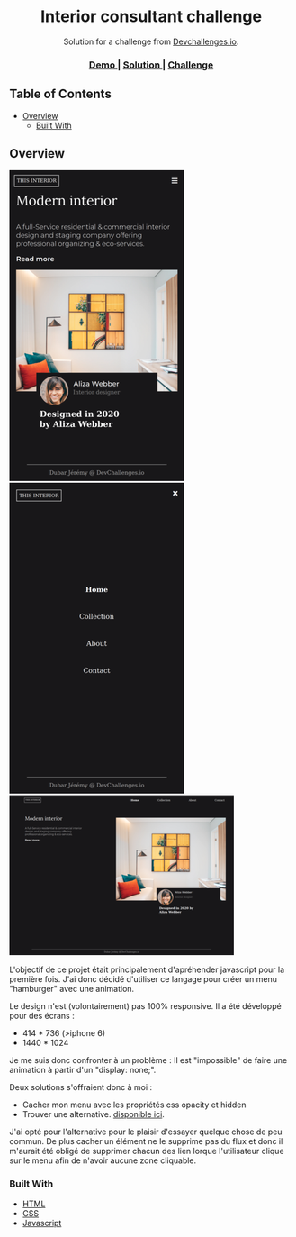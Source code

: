 <!-- Please update value in the {}  -->

<h1 align="center">Interior consultant challenge</h1>

<div align="center">
   Solution for a challenge from  <a href="http://devchallenges.io" target="_blank">Devchallenges.io</a>.
</div>

<div align="center">
  <h3>
    <a href="https://dubar-jeremy.github.io/interior-consultant-challenge/">
      Demo
    </a>
    <span> | </span>
    <a href="https://github.com/dubar-jeremy/interior-consultant-challenge">
      Solution
    </a>
    <span> | </span>
    <a href="https://devchallenges.io/challenges/Jymh2b2FyebRTUljkNcb">
      Challenge
    </a>
  </h3>
</div>

<!-- TABLE OF CONTENTS -->

## Table of Contents

- [Overview](#overview)
  - [Built With](#built-with)

<!-- OVERVIEW -->

## Overview

![screenshot](https://github.com/dubar-jeremy/interior-consultant-challenge/blob/main/mobile.png)
![screenshot](https://github.com/dubar-jeremy/interior-consultant-challenge/blob/main/mobile2.png)
![screenshot](https://github.com/dubar-jeremy/interior-consultant-challenge/blob/main/desktop.png)

L'objectif de ce projet était principalement d'apréhender javascript pour la première fois.
J'ai donc décidé d'utiliser ce langage pour créer un menu "hamburger" avec une animation.

Le design n'est (volontairement) pas 100% responsive. Il a été développé pour des écrans :
* 414 * 736 (>iphone 6)
* 1440 * 1024

Je me suis donc confronter à un problème : Il est "impossible" de faire une animation à partir d'un "display: none;".

Deux solutions s'offraient donc à moi :
* Cacher mon menu avec les propriétés css opacity et hidden
* Trouver une alternative. [disponible ici](https://www.impressivewebs.com/animate-display-block-none/).


J'ai opté pour l'alternative pour le plaisir d'essayer quelque chose de peu commun. 
De plus cacher un élément ne le supprime pas du flux et donc il m'aurait été obligé de supprimer chacun des lien lorque l'utilisateur clique sur le menu afin de n'avoir aucune zone cliquable.

### Built With


- [HTML](https://developer.mozilla.org/fr/docs/Web/HTML)
- [CSS](https://developer.mozilla.org/fr/docs/Web/CSS)
- [Javascript](https://developer.mozilla.org/fr/docs/Web/JavaScript)